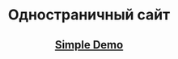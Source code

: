 <h1 align = "center" >Одностраничный сайт</h1>
<h2 align = "center">
    <a href = "https://snekzip.github.io/BEM-landing_page/">Simple Demo</a>
</h2>